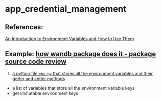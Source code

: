 # app_credential_management

## References:
[An Introduction to Environment Variables and How to Use Them](https://medium.com/chingu/an-introduction-to-environment-variables-and-how-to-use-them-f602f66d15fa)

## Example: [how wandb package does it - package source code review](https://github.com/wandb/client/blob/master/wandb/env.py)

1. [a python file `env.py` that stores all the environment variables and their getter and setter methods](https://github.com/wandb/client/blob/master/wandb/env.py)
- a list of variables that store all the environment variable keys
- get immutable environment keys
